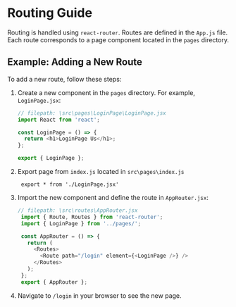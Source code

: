 # Routing Guide

Routing is handled using `react-router`. Routes are defined in the `App.js` file. Each route corresponds to a page component located in the `pages` directory.

## Example: Adding a New Route

To add a new route, follow these steps:

1. Create a new component in the `pages` directory. For example, `LoginPage.jsx`:

   ```javascript
   // filepath: \src\pages\LoginPage\LoginPage.jsx
   import React from 'react';

   const LoginPage = () => {
     return <h1>LoginPage Us</h1>;
   };

   export { LoginPage };
   ```

2. Export page from `index.js` located in `src\pages\index.js`

   ```
    export * from './LoginPage.jsx'
   ```

3. Import the new component and define the route in `AppRouter.jsx`:

   ```javascript
   // filepath: \src\routes\AppRouter.jsx
    import { Route, Routes } from 'react-router';
    import { LoginPage } from '../pages/';

    const AppRouter = () => {
      return (
        <Routes>
          <Route path="/login" element={<LoginPage />} />
        </Routes>
      );
    };
    export { AppRouter };
   ```

4. Navigate to `/login` in your browser to see the new page.
